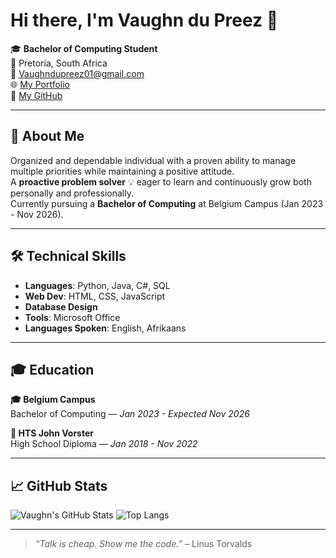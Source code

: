# Hi there, I'm Vaughn du Preez 👋

🎓 **Bachelor of Computing Student**  
📍 Pretoria, South Africa  
📧 [Vaughndupreez01@gmail.com](mailto:Vaughndupreez01@gmail.com)  
🌐 [My Portfolio](https://industryconnect.belgiumcampus.ac.za/sites/s600220/)  
💼 [My GitHub](https://github.com/DieMalEen)

---

## 🚀 About Me

Organized and dependable individual with a proven ability to manage multiple priorities while maintaining a positive attitude.  
A **proactive problem solver** 💡 eager to learn and continuously grow both personally and professionally.  
Currently pursuing a **Bachelor of Computing** at Belgium Campus (Jan 2023 - Nov 2026).  

---

## 🛠️ Technical Skills

- **Languages**: Python, Java, C#, SQL  
- **Web Dev**: HTML, CSS, JavaScript  
- **Database Design**  
- **Tools**: Microsoft Office  
- **Languages Spoken**: English, Afrikaans

---

## 🎓 Education

**🎓 Belgium Campus**  
Bachelor of Computing — *Jan 2023 - Expected Nov 2026*  

**🏫 HTS John Vorster**  
High School Diploma — *Jan 2018 - Nov 2022*  

---

## 📈 GitHub Stats

![Vaughn's GitHub Stats](https://github-readme-stats.vercel.app/api?username=DieMalEen&show_icons=true&theme=radical)
![Top Langs](https://github-readme-stats.vercel.app/api/top-langs/?username=DieMalEen&layout=compact&theme=radical)

---

> *“Talk is cheap. Show me the code.”* – Linus Torvalds
